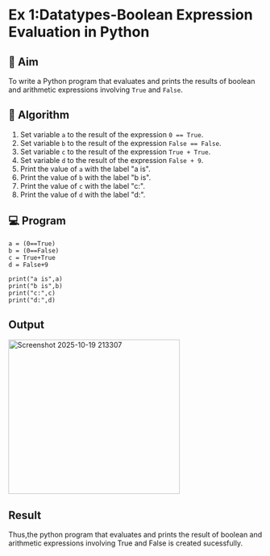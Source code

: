 
# Ex 1:Datatypes-Boolean Expression Evaluation in Python

## 🎯 Aim
To write a Python program that evaluates and prints the results of boolean and arithmetic expressions involving `True` and `False`.

## 🧠 Algorithm
1. Set variable `a` to the result of the expression `0 == True`.
2. Set variable `b` to the result of the expression `False == False`.
3. Set variable `c` to the result of the expression `True + True`.
4. Set variable `d` to the result of the expression `False + 9`.
5. Print the value of `a` with the label "a is".
6. Print the value of `b` with the label "b is".
7. Print the value of `c` with the label "c:".
8. Print the value of `d` with the label "d:".

## 💻 Program
```
a = (0==True)
b = (0==False)
c = True+True
d = False+9

print("a is",a)
print("b is",b)
print("c:",c)
print("d:",d)
```

## Output
<img width="340" height="306" alt="Screenshot 2025-10-19 213307" src="https://github.com/user-attachments/assets/37d1ef08-800e-4f19-bd17-4303a72e878f" />

## Result
Thus,the python program that evaluates and prints the result of boolean and arithmetic expressions involving True and False is created sucessfully.
